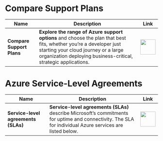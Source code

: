 # Compare Support Plans

| Name | Description | Link |
|--|--|--|
| **Compare Support Plans** | **Explore the range of Azure support options** and choose the plan that best fits, whether you’re a developer just starting your cloud journey or a large organization deploying business-critical, strategic applications. | <a href="https://azure.microsoft.com/en-us/support/plans/"><img src="https://github.com/jcabeza/azure/blob/main/docs/assets/reshot-icon-link.svg?raw=true" width="50"/></a> |

# Azure Service-Level Agreements

| Name | Description | Link |
|--|--|--|
| **Service-level agreements (SLAs)** | **Service-level agreements (SLAs)** describe Microsoft’s commitments for uptime and connectivity. The SLA for individual Azure services are listed below. | <a href="https://azure.microsoft.com/en-us/support/legal/sla/"><img src="https://github.com/jcabeza/azure/blob/main/docs/assets/reshot-icon-link.svg?raw=true" width="50"/></a> |